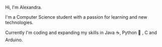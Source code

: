  Hi, I'm Alexandra.
 
 I'm a Computer Science student with a passion for learning and new technologies.
 
 Currently I'm coding and expanding my skills in Java ☕, Python 🐍 , C and Arduino.

